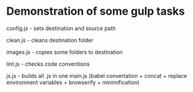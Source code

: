 # Demonstration of some gulp tasks

config.js - sets destination and source path

clean.js - cleans destination folder

images.js - copies some folders to destination

lint.js - checks code conventions

js.js - builds all .js in one main.js (babel convertation + concat + replace environment variables + browserify + minimification)

